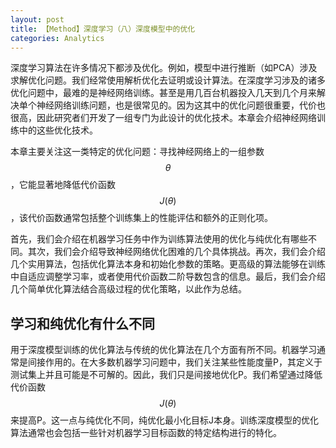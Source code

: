 ```yaml
---
layout: post
title: 【Method】深度学习（八）深度模型中的优化
categories: Analytics
---
```


深度学习算法在许多情况下都涉及优化。例如，模型中进行推断（如PCA）涉及求解优化问题。我们经常使用解析优化去证明或设计算法。在深度学习涉及的诸多优化问题中，最难的是神经网络训练。甚至是用几百台机器投入几天到几个月来解决单个神经网络训练问题，也是很常见的。因为这其中的优化问题很重要，代价也很高，因此研究者们开发了一组专门为此设计的优化技术。本章会介绍神经网络训练中的这些优化技术。

本章主要关注这一类特定的优化问题：寻找神经网络上的一组参数$$\theta$$，它能显著地降低代价函数$$J(\theta)$$，该代价函数通常包括整个训练集上的性能评估和额外的正则化项。

首先，我们会介绍在机器学习任务中作为训练算法使用的优化与纯优化有哪些不同。其次，我们会介绍导致神经网络优化困难的几个具体挑战。再次，我们会介绍几个实用算法，包括优化算法本身和初始化参数的策略。更高级的算法能够在训练中自适应调整学习率，或者使用代价函数二阶导数包含的信息。最后，我们会介绍几个简单优化算法结合高级过程的优化策略，以此作为总结。

## 学习和纯优化有什么不同

用于深度模型训练的优化算法与传统的优化算法在几个方面有所不同。机器学习通常是间接作用的。在大多数机器学习问题中，我们关注某些性能度量P，其定义于测试集上并且可能是不可解的。因此，我们只是间接地优化P。我们希望通过降低代价函数$$J(\theta)$$来提高P。这一点与纯优化不同，纯优化最小化目标J本身。训练深度模型的优化算法通常也会包括一些针对机器学习目标函数的特定结构进行的特化。

